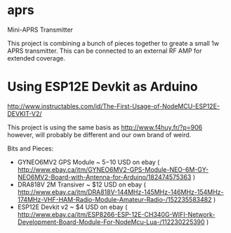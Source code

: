 # aprs
Mini-APRS Transmitter

This project is combining a bunch of pieces together to greate a small 1w APRS transmitter. This can be connected to an external RF AMP for extended coverage. 

# Using ESP12E Devkit as Arduino

http://www.instructables.com/id/The-First-Usage-of-NodeMCU-ESP12E-DEVKIT-V2/

This project is using the same basis as http://www.f4huy.fr/?p=906 however, will probably be different and our own brand of weird. 

Bits and Pieces:
- GYNEO6MV2 GPS Module ~ $5-$10 USD on ebay ( http://www.ebay.ca/itm/GYNEO6MV2-GPS-Module-NEO-6M-GY-NEO6MV2-Board-with-Antenna-for-Arduino/182474575363 )
- DRA818V 2M Transiver ~ $12 USD on ebay ( http://www.ebay.ca/itm/DRA818V-144MHz-145MHz-146MHz-154MHz-174MHz-VHF-HAM-Radio-Module-Amateur-Radio-/152235583482 )
- ESP12E Devkit v2 ~ $4 USD on ebay ( http://www.ebay.ca/itm/ESP8266-ESP-12E-CH340G-WIFI-Network-Development-Board-Module-For-NodeMcu-Lua-/112230225390 )

